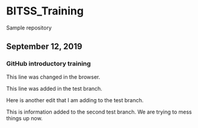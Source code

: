 # BITSS_Training
Sample repository

## September 12, 2019

### GitHub introductory training

This line was changed in the browser. 

This line was added in the test branch. 

Here is another edit that I am adding to the test branch. 

This is information added to the second test branch. We are trying to mess things up now. 
